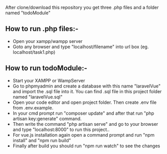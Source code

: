 After clone/download this repository you get three .php files and a folder named "todoModule"

## How to run .php files:-
- Open your xampp/wampp server
- Goto any browser and type "localhost/filename" into url box (eg. localhost/task1.php)

## How to run todoModule:-
- Start your XAMPP or WampServer
- Go to phpmyadmin and create a database with this name "laravelVue" and import the .sql file into it. You can find .sql file in this project folder named "laravelVue.sql"
- Open your code editor and open project folder. Then create .env file from .env.example.
- In your cmd prompt run "composer update" and after that run "php artisan key:generate" command.
- Then write the command "php artisan serve" and go to your browser and type "localhost:8000" to run this project..
- For vue.js installation again open a command prompt and run "npm install" and "npm run build"
- Finally after build you should run "npm run watch" to see the changes
